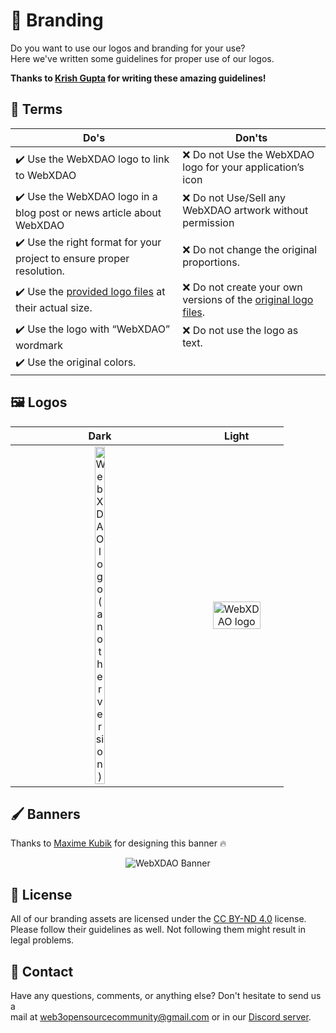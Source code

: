 # 🎨 Branding

Do you want to use our logos and branding for your use?\
Here we've written some guidelines for proper use of our logos.

**Thanks to [Krish Gupta](https://github.com/krishguptadev) for writing these amazing guidelines!**

## 📜 Terms

| Do's                                                         | Don'ts                                                       |
| ------------------------------------------------------------ | ------------------------------------------------------------ |
| :heavy_check_mark: Use the WebXDAO logo to link to WebXDAO | :x: Do not Use the WebXDAO logo for your application’s icon |
| :heavy_check_mark: Use the WebXDAO logo in a blog post or news article about WebXDAO | :x: Do not Use/Sell any WebXDAO artwork without permission |
| :heavy_check_mark: Use the right format for your project to ensure proper resolution. | :x: Do not change the original proportions.                  |
| :heavy_check_mark: Use the [provided logo files](https://github.com/WebXDAO/brand-assets) at their actual size. | :x: Do not create your own versions of the [original logo files](https://github.com/WebXDAO/brand-assets). |
| :heavy_check_mark: Use the logo with “WebXDAO” wordmark | :x: Do not use the logo as text.                             |
| :heavy_check_mark: Use the original colors.                  |                                                              |

## 🖼 Logos

| Dark | Light |
|:------:|:-------:|
| <img alt="WebXDAO logo (another version)" width="25%" src="https://user-images.githubusercontent.com/51391473/189403569-095279b7-6f24-4da6-9e3e-5af2b36f5dab.png"/>| <img alt="WebXDAO logo" width="75%" src="https://user-images.githubusercontent.com/51391473/189403377-2a3ec554-4b89-498c-9f3c-cc1074deaa3c.png"/>|

## 🖌 Banners

Thanks to [Maxime Kubik](https://github.com/mkubdev) for designing this banner 🔥

<p align="center">
<img src="https://user-images.githubusercontent.com/72812470/189705065-58fe76da-080b-4798-94fe-2400af2bbfa8.png" alt="WebXDAO Banner" />
</p>

## 📝 License

All of our branding assets are licensed under the [CC BY-ND 4.0](https://creativecommons.org/licenses/by-nd/4.0/) license.\
Please follow their guidelines as well. Not following them might result in legal problems.

## 📧 Contact

Have any questions, comments, or anything else? Don't hesitate to send us a\
mail at web3opensourcecommunity@gmail.com or in our [Discord server](https://discord.gg/TSRwqx4K2v).
